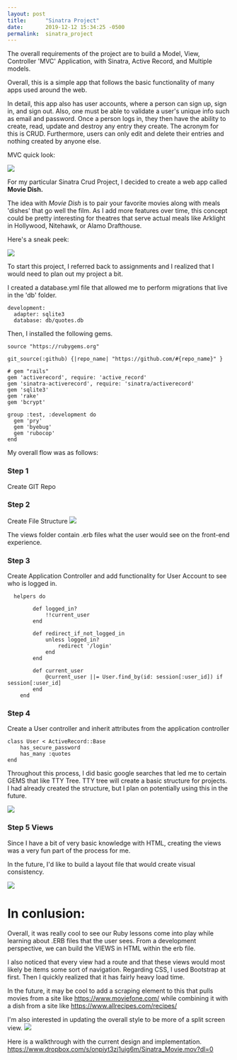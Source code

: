 ```yaml
---
layout: post
title:      "Sinatra Project"
date:       2019-12-12 15:34:25 -0500
permalink:  sinatra_project
---
```



The overall requirements of the project are to build a Model, View, Controller 'MVC' Application, with Sinatra, Active Record, and Multiple models. 

Overall, this is a simple app that follows the basic functionality of many apps used around the web.

In detail, this app also has user accounts, where a person can sign up, sign in, and sign out.
Also, one must be able to validate a user's unique info such as email and password. Once a person logs in, they then have the ability to create, read, update and destroy any entry they create. The acronym for this is CRUD. Furthermore, users can only edit and delete their entries and nothing created by anyone else.

MVC quick look:

![](https://p-066764.f2.n0.cdn.getcloudapp.com/items/Z4uwLzRP/Image+2019-12-15+at+5.31.30+PM.png?v=aa60a2be7b5db22ca82f7a35b4f466cfhttp://)

For my particular Sinatra Crud Project, I decided to create a web app called **Movie Dish.**

The idea with *Movie Dish* is to pair your favorite movies along with meals 'dishes' that go well the film. As I add more features over time, this concept could be pretty interesting for theatres that serve actual meals like Arklight in Hollywood, Nitehawk, or Alamo Drafthouse.


Here's a sneak peek:

![](https://p-066764.f2.n0.cdn.getcloudapp.com/items/E0uEbPN8/Image+2019-12-15+at+5.17.32+PM.png?v=d08cf414b42bcd7e2bb9ac902ef475bfhttp://)


To start this project, I referred back to assignments and I realized that I would need to plan out my project a bit. 


I created a database.yml file that allowed me to perform migrations that live in the 'db' folder.

```
development:
  adapter: sqlite3
  database: db/quotes.db

```

Then, I installed the following gems.

```
source "https://rubygems.org"

git_source(:github) {|repo_name| "https://github.com/#{repo_name}" }

# gem "rails"
gem 'activerecord', require: 'active_record'
gem 'sinatra-activerecord', require: 'sinatra/activerecord'
gem 'sqlite3'
gem 'rake'
gem 'bcrypt'

group :test, :development do
  gem 'pry'
  gem 'byebug'
  gem 'rubocop'
end
```

My overall flow  was as follows:

### Step 1
Create GIT Repo

### Step 2 
Create File Structure
![](https://p-066764.f2.n0.cdn.getcloudapp.com/items/BluNZEnO/Image+2019-12-15+at+5.49.20+PM.png?v=be09ac5b4c445d6208efe3623a6461f3http://)


The views folder contain .erb files what the user would see on the front-end experience.


### Step 3
Create Application Controller and add functionality for User Account to see who is logged in.

```
  helpers do
       
        def logged_in?
            !!current_user
        end

        def redirect_if_not_logged_in
            unless logged_in?
                redirect '/login'
            end
        end
        
        def current_user
            @current_user ||= User.find_by(id: session[:user_id]) if session[:user_id]
        end
    end
```

### Step 4
Create a User controller and inherit attributes from the application controller
```
class User < ActiveRecord::Base
    has_secure_password
    has_many :quotes
end
```


Throughout this process, I did basic google searches that led me to certain GEMS that like TTY Tree.  TTY tree will create a basic structure for projects. I had already created the structure, but I plan on potentially using this in the future.

![](https://p-066764.f2.n0.cdn.getcloudapp.com/items/xQu0WvyK/Image+2019-12-15+at+5.44.21+PM.png?v=87bf44f806a9b77caf8a3aec885baab0http://)


### Step 5 Views

Since I have a bit of very basic knowledge with HTML, creating the views was a very fun part of the process for me. 

In the future, I'd like to build a layout file that would create visual consistency.

![](https://p-066764.f2.n0.cdn.getcloudapp.com/items/d5ueveDZ/Image+2019-12-15+at+7.14.42+PM.png?v=eae15cc77604745e53da30facd29592chttp://)

# In conlusion: 
Overall, it was really cool to see our Ruby lessons come into play while learning about .ERB files that the user sees. From a development perspective, we can build the VIEWS in HTML within the erb file.

I also noticed that every view had a route and that these views would most likely be items some sort of navigation. Regarding CSS, I used Bootstrap at first. Then I quickly realized that it has fairly heavy load time.

In the future, it may be cool to add a scraping element to this that pulls movies from a site like https://www.moviefone.com/ while combining it with a dish from a site like https://www.allrecipes.com/recipes/

I'm also interested in updating the overall style to be more of a split screen view.
![](https://www.google.com/url?sa=i&source=images&cd=&ved=2ahUKEwjLutuD8bjmAhXiUN8KHV0VB0kQjRx6BAgBEAQ&url=https%3A%2F%2Fuxplanet.org%2Fbest-practices-for-split-screen-design-ad8507d92e66&psig=AOvVaw2vRpM5sasJwqWfcb3_8EOq&ust=1576541509253460http://)

Here is a walkthrough with the current design and implementation.
https://www.dropbox.com/s/onpiyt3zj1uig6m/Sinatra_Movie.mov?dl=0
